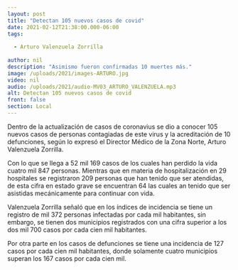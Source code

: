 ```yaml
---
layout: post
title: "Detectan 105 nuevos casos de covid"
date: 2021-02-12T21:38:00.000-06:00
tags:
  
  - Arturo Valenzuela Zorrilla
  
author: nil
description: "Asimismo fueron confirmadas 10 muertes más."
image: /uploads/2021/images-ARTURO.jpg
video: nil
audio: /uploads/2021/audio-MV03_ARTURO_VALENZUELA.mp3
alt: Detectan 105 nuevos casos de covid
front: false
section: Local
---
```


Dentro de la actualización de casos de coronavius se dio a conocer 105 nuevos casos de personas contagiadas de este virus y la acreditación de 10 defunciones, según lo expresó el Director Médico de la Zona Norte, Arturo Valenzuela Zorrilla.

Con lo que se llega a 52 mil 169 casos de los cuales han perdido la vida cuatro mil 847 personas. Mientras que en materia de hospitalización en 29 hospitales se registraron 209 personas que han tenido que ser atendidas, de esta cifra en estado grave se encuentran 64 las cuales an tenido que ser asistidas mecánicamente para continuar con vida.

Valenzuela Zorrilla señaló que en los índices de incidencia se tiene un registro de mil 372 personas infectadas por cada mil habitantes, sin embargo, se tienen dos municipios registrados con una cifra superior a los dos mil 700 casos por cada cien mil habitantes.

Por otra parte en los casos de defunciones se tiene una incidencia de 127 casos por cada cien mil habitantes, donde solamente cuatro municipios superan los 167 casos por cada cien mil.